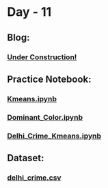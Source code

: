 # Day - 11
## Blog:
### [Under Construction!]()
## Practice Notebook:
### [Kmeans.ipynb](https://github.com/itsDV7/Internity-Practice-Notebooks/blob/main/Day-11/Kmeans.ipynb)
### [Dominant_Color.ipynb](https://github.com/itsDV7/Internity-Practice-Notebooks/blob/main/Day-11/Dominant_Color.ipynb)
### [Delhi_Crime_Kmeans.ipynb](https://github.com/itsDV7/Internity-Practice-Notebooks/blob/main/Day-11/Delhi_Crime_Kmeans.ipynb)
## Dataset:
### [delhi_crime.csv](https://github.com/itsDV7/Internity-Practice-Notebooks/blob/main/Day-11/delhi_crime.csv)
